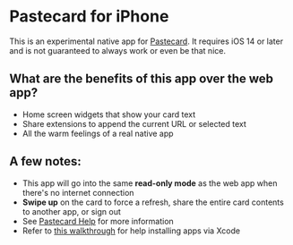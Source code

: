 # Pastecard for iPhone

This is an experimental native app for [Pastecard](https://pastecard.net). It requires iOS 14 or later and is not guaranteed to always work or even be that nice.

## What are the benefits of this app over the web app?
* Home screen widgets that show your card text
* Share extensions to append the current URL or selected text
* All the warm feelings of a real native app

## A few notes:
* This app will go into the same __read-only mode__ as the web app when there's no internet connection
* __Swipe up__ on the card to force a refresh, share the entire card contents to another app, or sign out
* See [Pastecard Help](https://pastecard.net/help/) for more information
* Refer to [this walkthrough](https://osxdaily.com/2016/01/12/howto-sideload-apps-iphone-ipad-xcode/) for help installing apps via Xcode